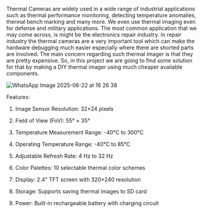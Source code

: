 Thermal Cameras are widely used in a wide range of industrial applications such as thermal performance monitoring, detecting temperature anomalies, thermal bench marking and many more. We even use thermal imaging even for defense and military applications. The most common application that we may come across, is might be the electronics repair industry. In repair industry the thermal cameras are a very important tool which can make the hardware debugging much easier especially where there are shorted parts are involved. The main concern regarding such thermal imager is that they are pretty expensive. So, in this project we are going to find some solution for that by making a DIY thermal imager using much cheaper available components.

![WhatsApp Image 2025-06-22 at 16 26 38](https://github.com/user-attachments/assets/1e8768ed-6d3a-4f66-9dd8-91ff530ea7c5)

Features:

1) Image Sensor Resolution: 32×24 pixels

2) Field of View (FoV): 55° × 35°

3) Temperature Measurement Range: -40°C to 300°C

4) Operating Temperature Range: -40°C to 85°C

5) Adjustable Refresh Rate: 4 Hz to 32 Hz

6) Color Palettes: 10 selectable thermal color schemes

7) Display: 2.4" TFT screen with 320×240 resolution

8) Storage: Supports saving thermal images to SD card

9) Power: Built-in rechargeable battery with charging circuit

